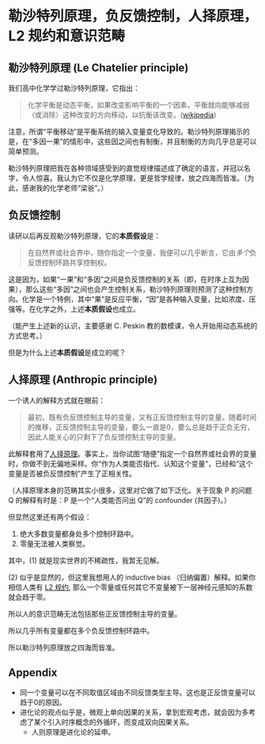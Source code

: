 # 勒沙特列原理，负反馈控制，人择原理，L2 规约和意识范畴
## 勒沙特列原理 (Le Chatelier principle)
我们高中化学学过勒沙特列原理，它指出：  
> 化学平衡是动态平衡，如果改变影响平衡的一个因素，平衡就向能够减弱（或消除）这种改变的方向移动，以抗衡该改变。([wikipedia](https://zh.wikipedia.org/zh-hans/%E5%8B%92%E6%B2%99%E7%89%B9%E5%88%97%E5%8E%9F%E7%90%86))  

注意，所谓“平衡移动”是平衡系统的输入变量变化导致的。勒沙特列原理揭示的是，在“多因一果”的情形中，这些因之间也有制衡，并且制衡的方向几乎总是可以简单预测。

勒沙特列原理把我在各种领域感受到的直觉规律描述成了确定的语言，并冠以名字，令人惊喜。我认为它不仅是化学原理，更是哲学规律，放之四海而皆准。（为此，感谢我的化学老师“梁爸”。）

## 负反馈控制
读研以后再反观勒沙特列原理，它的**本质假设**是：  
> 在自然界或社会界中，随你指定一个变量，我便可以几乎断言，它由*多个*负反馈控制环路共享控制权。

这是因为，如果“一果”和“多因”之间是负反馈控制的关系（即，在时序上互为因果），那么这些“多因”之间也会产生控制关系，勒沙特列原理则预测了这种控制方向。化学是一个特例，其中“果”是反应平衡，“因”是各种输入变量，比如浓度、压强等。在化学之外，上述**本质假设**也成立。

（能产生上述新的认识，主要感谢 C. Peskin 教的数模课，令人开始用动态系统的方式思考。）

但是为什么上述**本质假设**是成立的呢？

## 人择原理 (Anthropic principle)
一个诱人的解释方式就在眼前：  
> 最初，既有负反馈控制主导的变量，又有正反馈控制主导的变量。随着时间的推移，正反馈控制主导的变量，要么一直是0，要么总是趋于正负无穷，因此人能关心的只剩下了负反馈控制主导的变量。

此解释套用了[人择原理](https://zh.wikipedia.org/zh/%E4%BA%BA%E6%8B%A9%E5%8E%9F%E7%90%86#:~:text=%E4%BA%BA%E6%8B%A9%E5%8E%9F%E7%90%86%EF%BC%88%E8%8B%B1%E8%AA%9E%EF%BC%9AAnthropic,%E4%B8%80%E4%BB%B6%E6%AD%A3%E5%B8%B8%E7%9A%84%E4%BA%8B%E6%83%85%E3%80%82)。事实上，当你试图“随便”指定一个自然界或社会界的变量时，你做不到无偏地采样。你“作为人类能否指代、认知这个变量”，已经和“这个变量是否被负反馈控制”产生了正相关性。

（人择原理本身的范畴其实小很多，这里对它做了如下泛化。关于现象 P 的问题 Q 的解释有时是：P 是一个“人类能否问出 Q”的 confounder (共因子)。）

但显然这里还有两个假设：  
1. 绝大多数变量都身处多个控制环路中。
2. 零量无法被人类察觉。

其中，(1) 就是现实世界的不稀疏性，我暂无见解。

(2) 似乎是显然的，但这里我想用人的 inductive bias （归纳偏置）解释。如果你相信人类有 [L2 规约](https://towardsdatascience.com/intuitions-on-l1-and-l2-regularisation-235f2db4c261), 那么一个零量或任何其它不变量被下一层神经元感知的系数就会趋于零。

所以人的意识范畴无法包括那些正反馈控制主导的变量。

所以几乎所有变量都在多个负反馈控制环路中。

所以勒沙特列原理放之四海而皆准。

## Appendix
- 同一个变量可以在不同取值区域由不同反馈类型主导。这也是正反馈变量可以趋于0的原因。
- 进化论的观点似乎是，微观上单向因果的关系，拿到宏观考虑，就会因为多考虑了某个引入时序概念的外循环，而变成双向因果关系。
  - 人则原理是进化论的延申。
